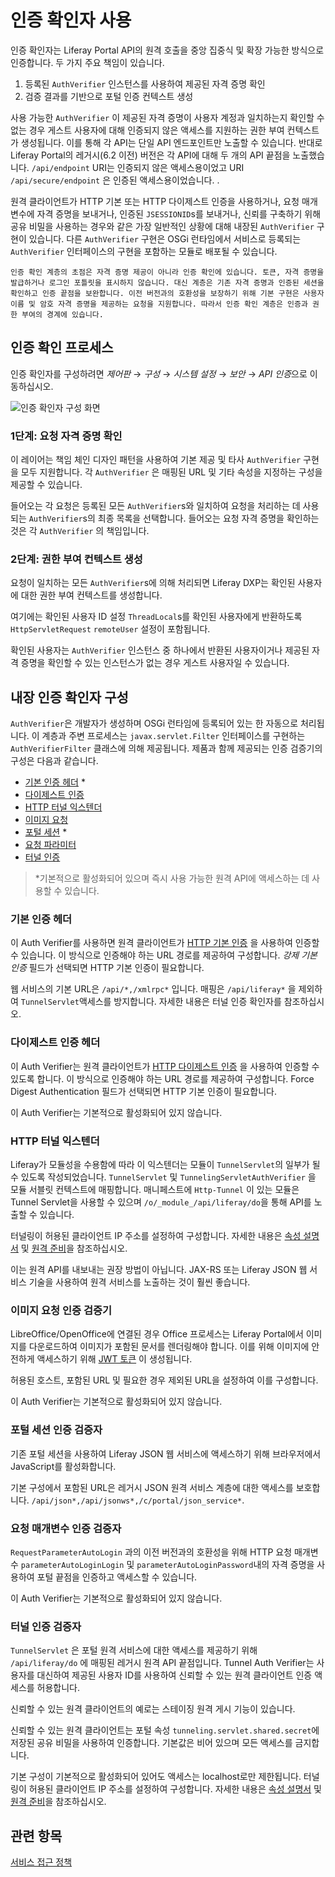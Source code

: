 # 인증 확인자 사용

인증 확인자는 Liferay Portal API의 원격 호출을 중앙 집중식 및 확장 가능한 방식으로 인증합니다. 두 가지 주요 책임이 있습니다.

1. 등록된 `AuthVerifier` 인스턴스를 사용하여 제공된 자격 증명 확인
1. 검증 결과를 기반으로 포털 인증 컨텍스트 생성

사용 가능한 `AuthVerifier` 이 제공된 자격 증명이 사용자 계정과 일치하는지 확인할 수 없는 경우 게스트 사용자에 대해 인증되지 않은 액세스를 지원하는 권한 부여 컨텍스트가 생성됩니다. 이를 통해 각 API는 단일 API 엔드포인트만 노출할 수 있습니다. 반대로 Liferay Portal의 레거시(6.2 이전) 버전은 각 API에 대해 두 개의 API 끝점을 노출했습니다. `/api/endpoint` URI는 인증되지 않은 액세스용이었고 URI `/api/secure/endpoint` 은 인증된 액세스용이었습니다. .

원격 클라이언트가 HTTP 기본 또는 HTTP 다이제스트 인증을 사용하거나, 요청 매개변수에 자격 증명을 보내거나, 인증된 `JSESSIONID`s를 보내거나, 신뢰를 구축하기 위해 공유 비밀을 사용하는 경우와 같은 가장 일반적인 상황에 대해 내장된 `AuthVerifier` 구현이 있습니다. 다른 `AuthVerifier` 구현은 OSGi 런타임에서 서비스로 등록되는 `AuthVerifier` 인터페이스의 구현을 포함하는 모듈로 배포될 수 있습니다.

```{important}
인증 확인 계층의 초점은 자격 증명 제공이 아니라 인증 확인에 있습니다. 토큰, 자격 증명을 발급하거나 로그인 포틀릿을 표시하지 않습니다. 대신 계층은 기존 자격 증명과 인증된 세션을 확인하고 인증 끝점을 보완합니다. 이전 버전과의 호환성을 보장하기 위해 기본 구현은 사용자 이름 및 암호 자격 증명을 제공하는 요청을 지원합니다. 따라서 인증 확인 계층은 인증과 권한 부여의 경계에 있습니다.
```

## 인증 확인 프로세스

인증 확인자를 구성하려면 *제어판* &rarr; *구성* &rarr; *시스템 설정* &rarr; *보안* &rarr; *API 인증*으로 이동하십시오.

![인증 확인자 구성 화면](./using-authentication-verifiers/images/01.png)

### 1단계: 요청 자격 증명 확인

이 레이어는 책임 체인 디자인 패턴을 사용하여 기본 제공 및 타사 `AuthVerifier` 구현을 모두 지원합니다. 각 `AuthVerifier` 은 매핑된 URL 및 기타 속성을 지정하는 구성을 제공할 수 있습니다.

들어오는 각 요청은 등록된 모든 `AuthVerifier`s와 일치하여 요청을 처리하는 데 사용되는 `AuthVerifier`s의 최종 목록을 선택합니다. 들어오는 요청 자격 증명을 확인하는 것은 각 `AuthVerifier` 의 책임입니다.

### 2단계: 권한 부여 컨텍스트 생성

요청이 일치하는 모든 `AuthVerifier`s에 의해 처리되면 Liferay DXP는 확인된 사용자에 대한 권한 부여 컨텍스트를 생성합니다.

여기에는 확인된 사용자 ID 설정 `ThreadLocal`s를 확인된 사용자에게 반환하도록 `HttpServletRequest` `remoteUser` 설정이 포함됩니다.

확인된 사용자는 `AuthVerifier` 인스턴스 중 하나에서 반환된 사용자이거나 제공된 자격 증명을 확인할 수 있는 인스턴스가 없는 경우 게스트 사용자일 수 있습니다.

## 내장 인증 확인자 구성

`AuthVerifier`은 개발자가 생성하며 OSGi 런타임에 등록되어 있는 한 자동으로 처리됩니다. 이 계층과 주변 프로세스는 `javax.servlet.Filter` 인터페이스를 구현하는 `AuthVerifierFilter` 클래스에 의해 제공됩니다. 제품과 함께 제공되는 인증 검증기의 구성은 다음과 같습니다.

* [기본 인증 헤더](#basic-auth-header) *
* [다이제스트 인증](#digest-auth-header)
* [HTTP 터널 익스텐더](#http-tunnel-extender)
* [이미지 요청](#image-request-authentication-verifier)
* [포털 세션](#portal-sessions-auth-verifiers) *
* [요청 파라미터](#request-parameter)
* [터널 인증](#tunnel-auth)

> *기본적으로 활성화되어 있으며 즉시 사용 가능한 원격 API에 액세스하는 데 사용할 수 있습니다.

### 기본 인증 헤더

이 Auth Verifier를 사용하면 원격 클라이언트가 [HTTP 기본 인증](https://en.wikipedia.org/wiki/Basic_access_authentication) 을 사용하여 인증할 수 있습니다. 이 방식으로 인증해야 하는 URL 경로를 제공하여 구성합니다. _강제 기본 인증_ 필드가 선택되면 HTTP 기본 인증이 필요합니다.

웹 서비스의 기본 URL은 `/api/*,/xmlrpc*` 입니다. 매핑은 `/api/liferay*` 을 제외하여 `TunnelServlet`액세스를 방지합니다. 자세한 내용은 터널 인증 확인자를 참조하십시오.

### 다이제스트 인증 헤더

이 Auth Verifier는 원격 클라이언트가 [HTTP 다이제스트 인증](https://en.wikipedia.org/wiki/Digest_access_authentication) 을 사용하여 인증할 수 있도록 합니다. 이 방식으로 인증해야 하는 URL 경로를 제공하여 구성합니다. Force Digest Authentication 필드가 선택되면 HTTP 기본 인증이 필요합니다.

이 Auth Verifier는 기본적으로 활성화되어 있지 않습니다.

### HTTP 터널 익스텐더

Liferay가 모듈성을 수용함에 따라 이 익스텐더는 모듈이 `TunnelServlet`의 일부가 될 수 있도록 작성되었습니다. `TunnelServlet` 및 `TunnelingServletAuthVerifier` 을 모듈 서블릿 컨텍스트에 매핑합니다. 매니페스트에 `Http-Tunnel` 이 있는 모듈은 Tunnel Servlet을 사용할 수 있으며 `/o/_module_/api/liferay/do`을 통해 API를 노출할 수 있습니다.

터널링이 허용된 클라이언트 IP 주소를 설정하여 구성합니다. 자세한 내용은 [속성 설명서](https://learn.liferay.com/reference/latest/en/dxp/propertiesdoc/portal.properties.html#HTTP%20Tunneling) 및 [원격 준비](../../../site-building/publishing-tools/staging/configuring-remote-live-staging.md)을 참조하십시오.

이는 원격 API를 내보내는 권장 방법이 아닙니다. JAX-RS 또는 Liferay JSON 웹 서비스 기술을 사용하여 원격 서비스를 노출하는 것이 훨씬 좋습니다.

### 이미지 요청 인증 검증기

LibreOffice/OpenOffice에 연결된 경우 Office 프로세스는 Liferay Portal에서 이미지를 다운로드하여 이미지가 포함된 문서를 렌더링해야 합니다. 이를 위해 이미지에 안전하게 액세스하기 위해 [JWT 토큰](https://jwt.io) 이 생성됩니다.

허용된 호스트, 포함된 URL 및 필요한 경우 제외된 URL을 설정하여 이를 구성합니다.

이 Auth Verifier는 기본적으로 활성화되어 있지 않습니다.

### 포털 세션 인증 검증자

기존 포털 세션을 사용하여 Liferay JSON 웹 서비스에 액세스하기 위해 브라우저에서 JavaScript를 활성화합니다.

기본 구성에서 포함된 URL은 레거시 JSON 원격 서비스 계층에 대한 액세스를 보호합니다. `/api/json*,/api/jsonws*,/c/portal/json_service*`.

### 요청 매개변수 인증 검증자

`RequestParameterAutoLogin` 과의 이전 버전과의 호환성을 위해 HTTP 요청 매개변수 `parameterAutoLoginLogin` 및 `parameterAutoLoginPassword`내의 자격 증명을 사용하여 포털 끝점을 인증하고 액세스할 수 있습니다.

이 Auth Verifier는 기본적으로 활성화되어 있지 않습니다.

### 터널 인증 검증자

`TunnelServlet` 은 포털 원격 서비스에 대한 액세스를 제공하기 위해 `/api/liferay/do` 에 매핑된 레거시 원격 API 끝점입니다. Tunnel Auth Verifier는 사용자를 대신하여 제공된 사용자 ID를 사용하여 신뢰할 수 있는 원격 클라이언트 인증 액세스를 허용합니다.

신뢰할 수 있는 원격 클라이언트의 예로는 스테이징 원격 게시 기능이 있습니다.

신뢰할 수 있는 원격 클라이언트는 포털 속성 `tunneling.servlet.shared.secret`에 저장된 공유 비밀을 사용하여 인증합니다. 기본값은 비어 있으며 모든 액세스를 금지합니다.

기본 구성이 기본적으로 활성화되어 있어도 액세스는 localhost로만 제한됩니다. 터널링이 허용된 클라이언트 IP 주소를 설정하여 구성합니다. 자세한 내용은 [속성 설명서](https://learn.liferay.com/reference/latest/en/dxp/propertiesdoc/portal.properties.html#HTTP%20Tunneling) 및 [원격 준비](../../../site-building/publishing-tools/staging/configuring-remote-live-staging.md)을 참조하십시오.

## 관련 항목

[서비스 접근 정책](./setting-service-access-policies.md)
